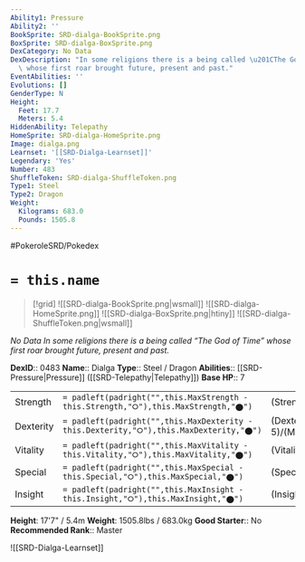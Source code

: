 ```yaml
---
Ability1: Pressure
Ability2: ''
BookSprite: SRD-dialga-BookSprite.png
BoxSprite: SRD-dialga-BoxSprite.png
DexCategory: No Data
DexDescription: "In some religions there is a being called \u201CThe God of Time\u201D\
  \ whose first roar brought future, present and past."
EventAbilities: ''
Evolutions: []
GenderType: N
Height:
  Feet: 17.7
  Meters: 5.4
HiddenAbility: Telepathy
HomeSprite: SRD-dialga-HomeSprite.png
Image: dialga.png
Learnset: '[[SRD-Dialga-Learnset]]'
Legendary: 'Yes'
Number: 483
ShuffleToken: SRD-dialga-ShuffleToken.png
Type1: Steel
Type2: Dragon
Weight:
  Kilograms: 683.0
  Pounds: 1505.8
---
```


#PokeroleSRD/Pokedex

# `= this.name`

> [!grid]
> ![[SRD-dialga-BookSprite.png|wsmall]]
> ![[SRD-dialga-HomeSprite.png]]
> ![[SRD-dialga-BoxSprite.png|htiny]]
> ![[SRD-dialga-ShuffleToken.png|wsmall]]


*No Data*
*In some religions there is a being called “The God of Time” whose first roar brought future, present and past.*

**DexID**:: 0483
**Name**:: Dialga
**Type**:: Steel / Dragon
**Abilities**:: [[SRD-Pressure|Pressure]] ([[SRD-Telepathy|Telepathy]])
**Base HP**:: 7

|           |                                                                                        |                                          |
| --------- | -------------------------------------------------------------------------------------- | ---------------------------------------- |
| Strength  | `= padleft(padright("",this.MaxStrength - this.Strength,"⭘"),this.MaxStrength,"⬤")`    | (Strength::7)/(MaxStrength::7)   |
| Dexterity | `= padleft(padright("",this.MaxDexterity - this.Dexterity,"⭘"),this.MaxDexterity,"⬤")` | (Dexterity:: 5)/(MaxDexterity::5) |
| Vitality  | `= padleft(padright("",this.MaxVitality - this.Vitality,"⭘"),this.MaxVitality,"⬤")`    | (Vitality::7)/(MaxVitality::7)   |
| Special   | `= padleft(padright("",this.MaxSpecial - this.Special,"⭘"),this.MaxSpecial,"⬤")`       | (Special::8)/(MaxSpecial::8)     |
| Insight   | `= padleft(padright("",this.MaxInsight - this.Insight,"⭘"),this.MaxInsight,"⬤")`       | (Insight::6)/(MaxInsight::6)     |

**Height**: 17'7" / 5.4m
**Weight**: 1505.8lbs / 683.0kg
**Good Starter**:: No
**Recommended Rank**:: Master

![[SRD-Dialga-Learnset]]